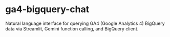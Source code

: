 # ga4-bigquery-chat
Natural language interface for querying GA4 (Google Analytics 4) BigQuery data via Streamlit, Gemini function calling, and BigQuery client.